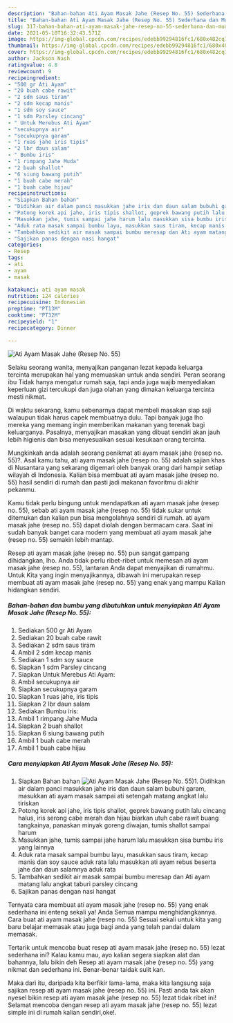 ```yaml
---
description: "Bahan-bahan Ati Ayam Masak Jahe (Resep No. 55) Sederhana dan Mudah Dibuat"
title: "Bahan-bahan Ati Ayam Masak Jahe (Resep No. 55) Sederhana dan Mudah Dibuat"
slug: 317-bahan-bahan-ati-ayam-masak-jahe-resep-no-55-sederhana-dan-mudah-dibuat
date: 2021-05-10T16:32:43.571Z
image: https://img-global.cpcdn.com/recipes/edebb99294816fc1/680x482cq70/ati-ayam-masak-jahe-resep-no-55-foto-resep-utama.jpg
thumbnail: https://img-global.cpcdn.com/recipes/edebb99294816fc1/680x482cq70/ati-ayam-masak-jahe-resep-no-55-foto-resep-utama.jpg
cover: https://img-global.cpcdn.com/recipes/edebb99294816fc1/680x482cq70/ati-ayam-masak-jahe-resep-no-55-foto-resep-utama.jpg
author: Jackson Nash
ratingvalue: 4.8
reviewcount: 9
recipeingredient:
- "500 gr Ati Ayam"
- "20 buah cabe rawit"
- "2 sdm saus tiram"
- "2 sdm kecap manis"
- "1 sdm soy sauce"
- "1 sdm Parsley cincang"
- " Untuk Merebus Ati Ayam"
- "secukupnya air"
- "secukupnya garam"
- "1 ruas jahe iris tipis"
- "2 lbr daun salam"
- " Bumbu iris"
- "1 rimpang Jahe Muda"
- "2 buah shallot"
- "6 siung bawang putih"
- "1 buah cabe merah"
- "1 buah cabe hijau"
recipeinstructions:
- "Siapkan Bahan bahan"
- "Didihkan air dalam panci masukkan jahe iris dan daun salam bubuhi garam, masukkan ati ayam masak sampai ati setengah matang angkat lalu tiriskan"
- "Potong korek api jahe, iris tipis shallot, geprek bawang putih lalu cincang halus, iris serong cabe merah dan hijau biarkan utuh cabe rawit buang tangkainya, panaskan minyak goreng diwajan, tumis shallot sampai harum"
- "Masukkan jahe, tumis sampai jahe harum lalu masukkan sisa bumbu iris yang lainnya"
- "Aduk rata masak sampai bumbu layu, masukkan saus tiram, kecap manis dan soy sauce aduk rata lalu masukkan ati ayam rebus beserta jahe dan daun salamnya aduk rata"
- "Tambahkan sedikit air masak sampai bumbu meresap dan Ati ayam matang lalu angkat taburi parsley cincang"
- "Sajikan panas dengan nasi hangat"
categories:
- Resep
tags:
- ati
- ayam
- masak

katakunci: ati ayam masak 
nutrition: 124 calories
recipecuisine: Indonesian
preptime: "PT13M"
cooktime: "PT32M"
recipeyield: "1"
recipecategory: Dinner

---
```



![Ati Ayam Masak Jahe (Resep No. 55)](https://img-global.cpcdn.com/recipes/edebb99294816fc1/680x482cq70/ati-ayam-masak-jahe-resep-no-55-foto-resep-utama.jpg)

Selaku seorang wanita, menyajikan panganan lezat kepada keluarga tercinta merupakan hal yang memuaskan untuk anda sendiri. Peran seorang ibu Tidak hanya mengatur rumah saja, tapi anda juga wajib menyediakan keperluan gizi tercukupi dan juga olahan yang dimakan keluarga tercinta mesti nikmat.

Di waktu  sekarang, kamu sebenarnya dapat membeli masakan siap saji walaupun tidak harus capek membuatnya dulu. Tapi banyak juga lho mereka yang memang ingin memberikan makanan yang terenak bagi keluarganya. Pasalnya, menyajikan masakan yang dibuat sendiri akan jauh lebih higienis dan bisa menyesuaikan sesuai kesukaan orang tercinta. 



Mungkinkah anda adalah seorang penikmat ati ayam masak jahe (resep no. 55)?. Asal kamu tahu, ati ayam masak jahe (resep no. 55) adalah sajian khas di Nusantara yang sekarang digemari oleh banyak orang dari hampir setiap wilayah di Indonesia. Kalian bisa membuat ati ayam masak jahe (resep no. 55) hasil sendiri di rumah dan pasti jadi makanan favoritmu di akhir pekanmu.

Kamu tidak perlu bingung untuk mendapatkan ati ayam masak jahe (resep no. 55), sebab ati ayam masak jahe (resep no. 55) tidak sukar untuk ditemukan dan kalian pun bisa mengolahnya sendiri di rumah. ati ayam masak jahe (resep no. 55) dapat diolah dengan bermacam cara. Saat ini sudah banyak banget cara modern yang membuat ati ayam masak jahe (resep no. 55) semakin lebih mantap.

Resep ati ayam masak jahe (resep no. 55) pun sangat gampang dihidangkan, lho. Anda tidak perlu ribet-ribet untuk memesan ati ayam masak jahe (resep no. 55), lantaran Anda dapat menyajikan di rumahmu. Untuk Kita yang ingin menyajikannya, dibawah ini merupakan resep membuat ati ayam masak jahe (resep no. 55) yang enak yang mampu Kalian hidangkan sendiri.

<!--inarticleads1-->

##### Bahan-bahan dan bumbu yang dibutuhkan untuk menyiapkan Ati Ayam Masak Jahe (Resep No. 55):

1. Sediakan 500 gr Ati Ayam
1. Sediakan 20 buah cabe rawit
1. Sediakan 2 sdm saus tiram
1. Ambil 2 sdm kecap manis
1. Sediakan 1 sdm soy sauce
1. Siapkan 1 sdm Parsley cincang
1. Siapkan  Untuk Merebus Ati Ayam:
1. Ambil secukupnya air
1. Siapkan secukupnya garam
1. Siapkan 1 ruas jahe, iris tipis
1. Siapkan 2 lbr daun salam
1. Sediakan  Bumbu iris:
1. Ambil 1 rimpang Jahe Muda
1. Siapkan 2 buah shallot
1. Siapkan 6 siung bawang putih
1. Ambil 1 buah cabe merah
1. Ambil 1 buah cabe hijau




<!--inarticleads2-->

##### Cara menyiapkan Ati Ayam Masak Jahe (Resep No. 55):

1. Siapkan Bahan bahan
<img src="https://img-global.cpcdn.com/steps/ba1b48089593aa4e/160x128cq70/ati-ayam-masak-jahe-resep-no-55-langkah-memasak-1-foto.jpg" alt="Ati Ayam Masak Jahe (Resep No. 55)">1. Didihkan air dalam panci masukkan jahe iris dan daun salam bubuhi garam, masukkan ati ayam masak sampai ati setengah matang angkat lalu tiriskan
1. Potong korek api jahe, iris tipis shallot, geprek bawang putih lalu cincang halus, iris serong cabe merah dan hijau biarkan utuh cabe rawit buang tangkainya, panaskan minyak goreng diwajan, tumis shallot sampai harum
1. Masukkan jahe, tumis sampai jahe harum lalu masukkan sisa bumbu iris yang lainnya
1. Aduk rata masak sampai bumbu layu, masukkan saus tiram, kecap manis dan soy sauce aduk rata lalu masukkan ati ayam rebus beserta jahe dan daun salamnya aduk rata
1. Tambahkan sedikit air masak sampai bumbu meresap dan Ati ayam matang lalu angkat taburi parsley cincang
1. Sajikan panas dengan nasi hangat




Ternyata cara membuat ati ayam masak jahe (resep no. 55) yang enak sederhana ini enteng sekali ya! Anda Semua mampu menghidangkannya. Cara buat ati ayam masak jahe (resep no. 55) Sesuai sekali untuk kita yang baru belajar memasak atau juga bagi anda yang telah pandai dalam memasak.

Tertarik untuk mencoba buat resep ati ayam masak jahe (resep no. 55) lezat sederhana ini? Kalau kamu mau, ayo kalian segera siapkan alat dan bahannya, lalu bikin deh Resep ati ayam masak jahe (resep no. 55) yang nikmat dan sederhana ini. Benar-benar taidak sulit kan. 

Maka dari itu, daripada kita berfikir lama-lama, maka kita langsung saja sajikan resep ati ayam masak jahe (resep no. 55) ini. Pasti anda tak akan nyesel bikin resep ati ayam masak jahe (resep no. 55) lezat tidak ribet ini! Selamat mencoba dengan resep ati ayam masak jahe (resep no. 55) lezat simple ini di rumah kalian sendiri,oke!.

